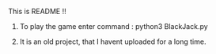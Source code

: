 This is README !! 

1. To play the game enter command : python3 BlackJack.py

2. It is an old project, that I havent uploaded for a long time. 